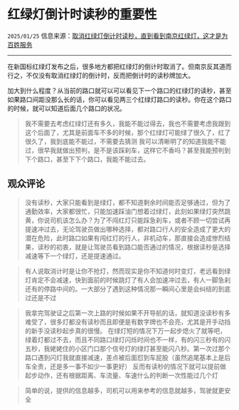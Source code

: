 # 红绿灯倒计时读秒的重要性

``2025/01/25``
信息来源：[取消红绿灯倒计时读秒，直到看到南京红绿灯，这才是为百姓服务](https://www.bilibili.com/video/BV1vAcdeGERU)

- - -

在新国标红绿灯发布之后，很多地方都把红绿灯的倒计时取消了。但南京反其道而行之，不仅没有取消红绿灯的倒计时，反而把倒计时的读秒牌加大。

加大到什么程度？从当前的路口就可以可以看见下一个路口的红绿灯的读秒，甚至如果路口间距没那么长的话，你可以看见两三个红绿灯路口的读秒。你在这个路口的时候，就可以知道后面几个路口的状况。

> 我不需要去考虑红绿灯还有多久，我能不能过得去，我也不需要考虑我跟到这个后面了，尤其是前面车不多的时候，那个红绿灯可能绿了很久了，红了很久了，我到底能不能过，不需要去猜测
> 我可以清晰明了的知道我能不能过，很早我就做出预判，是不是该踩刹车，这样它不香吗？甚至我能预判到下个路口，甚至下下个路口，我能不能过去。

## 观众评论

> 没有读秒，大家只能看到是绿灯，都不知道剩余时间能否足够通过，但为了通勤效率，大家都很忙，只能加速踩油门想着过绿灯，此刻如果绿灯突然跳黄，你说司机该怎么办？为了不闯红灯只能踩急刹车，或者不顾一切尝试再提速冲过去，无论驾驶员做出哪种选择，都对路口行人的安全造成了更大的潜在危险，此时路口如果有闯红灯的行人，非机动车，那直接会造成惨烈结果，读秒的初衷，就是让驾驶员看到路口能否通过的情况，根据读秒是选择减速等下一个绿灯，还是提速通过。

> 有人说取消计时是让你不抢灯，然而现实是你不知道何时变灯，老远看到绿灯肯定不会减速，快到面前的时候跳灯了有人会加速冲过去，有人一脚急刹还有的停路中间的。一大部分了遇到这种情况那一瞬间心里是会纠结的到底过还是不过

> 我拿完驾驶证之后第一次上路的时候如果不开导航的话，就知道没读秒有多难受了，很多灯都没有读秒而且即便是有数字牌也不会亮，尤其是开手动挡的新手没读秒起步真的很慢。
> 在绿灯短的情况下万一起步熄火了就等吧，绿着灯都过不去，而且不同路口绿灯闪烁时间也不一样，有的闪三秒有的闪五秒，我姥姥住的小区门口那个信号灯的绿灯甚至能闪八秒。第一次过那个路口遇到闪灯我就直接减速，差点被后面怼到车屁股（虽然追尾基本上是后车全责，还是多一事不如少一事更好）
> 反而有读秒的情况下就可以提前做起步动作，还有根据距离、车流量、车速什么的判断一次性能过几个灯

> 简单的说，提供的信息越多，司机可以用来参考的信息就越多，驾驶就更安全
